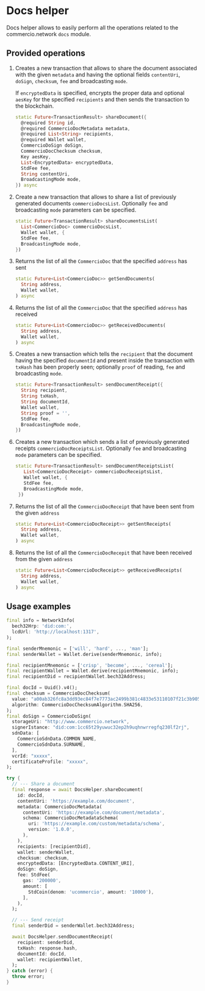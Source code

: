 # Docs helper

Docs helper allows to easily perform all the operations related to the commercio.network `docs` module.

## Provided operations

1. Creates a new transaction that allows to share the document associated with the given `metadata` and having the optional fields `contentUri`, `doSign`, `checksum`, `fee` and broadcasting `mode`.

   If `encryptedData` is specified, encrypts the proper data and optional `aesKey` for the specified `recipients` and then sends the transaction to the blockchain.

    ```dart
    static Future<TransactionResult> shareDocument({
      @required String id,
      @required CommercioDocMetadata metadata,
      @required List<String> recipients,
      @required Wallet wallet,
      CommercioDoSign doSign,
      CommercioDocChecksum checksum,
      Key aesKey,
      List<EncryptedData> encryptedData,
      StdFee fee,
      String contentUri,
      BroadcastingMode mode,
    }) async
    ```

2. Create a new transaction that allows to share a list of previously generated documents `commercioDocsList`. Optionally `fee` and broadcasting `mode` parameters can be specified.

    ```dart
    static Future<TransactionResult> shareDocumentsList(
      List<CommercioDoc> commercioDocsList,
      Wallet wallet, {
      StdFee fee,
      BroadcastingMode mode,
    })
    ```

3. Returns the list of all the `CommercioDoc` that the specified `address` has sent

    ```dart
    static Future<List<CommercioDoc>> getSendDocuments(
      String address,
      Wallet wallet,
    ) async
    ```

4. Returns the list of all the `CommercioDoc` that the specified `address` has received

    ```dart
    static Future<List<CommercioDoc>> getReceivedDocuments(
      String address,
      Wallet wallet,
    ) async
    ```

5. Creates a new transaction which tells the `recipient` that the document having the specified `documentId` and present inside the transaction with `txHash` has been properly seen; optionally `proof` of reading, `fee` and broadcasting `mode`.

    ```dart
    static Future<TransactionResult> sendDocumentReceipt({
      String recipient,
      String txHash,
      String documentId,
      Wallet wallet,
      String proof = '',
      StdFee fee,
      BroadcastingMode mode,
    })
    ```

6. Creates a new transaction which sends a list of previously generated receipts  `commercioDocReceiptsList`. Optionally `fee` and broadcasting `mode` parameters can be specified.

   ```dart
   static Future<TransactionResult> sendDocumentReceiptsList(
      List<CommercioDocReceipt> commercioDocReceiptsList,
      Wallet wallet, {
      StdFee fee,
      BroadcastingMode mode,
    })
   ```

7. Returns the list of all the `CommercioDocReceipt` that have been sent from the given `address`

    ```dart
    static Future<List<CommercioDocReceipt>> getSentReceipts(
      String address,
      Wallet wallet,
    ) async
    ```

8. Returns the list of all the `CommercioDocRecepit` that have been received from the given `address`

    ```dart
    static Future<List<CommercioDocReceipt>> getReceivedReceipts(
      String address,
      Wallet wallet,
    ) async
    ```

## Usage examples

```dart
final info = NetworkInfo(
  bech32Hrp: 'did:com:',
  lcdUrl: 'http://localhost:1317',
);

final senderMnemonic = ['will', 'hard', ..., 'man'];
final senderWallet = Wallet.derive(senderMnemonic, info);

final recipientMnemonic = ['crisp', 'become', ..., 'cereal'];
final recipientWallet = Wallet.derive(recipientMnemonic, info);
final recipientDid = recipientWallet.bech32Address;

final docId = Uuid().v4();
final checksum = CommercioDocChecksum(
  value: "a00ab326fc8a3dd93ec84f7e7773ac2499b381c4833e53110107f21c3b90509c",
  algorithm: CommercioDocChecksumAlgorithm.SHA256,
);
final doSign = CommercioDoSign(
  storageUri: "http://www.commercio.network",
  signerIstance: "did:com:1cc65t29yuwuc32ep2h9uqhnwrregfq230lf2rj",
  sdnData: [
    CommercioSdnData.COMMON_NAME,
    CommercioSdnData.SURNAME,
  ],
  vcrId: "xxxxx",
  certificateProfile: "xxxxx",
);

try {
  // --- Share a document
  final response = await DocsHelper.shareDocument(
    id: docId,
    contentUri: 'https://example.com/document',
    metadata: CommercioDocMetadata(
      contentUri: 'https://example.com/document/metadata',
      schema: CommercioDocMetadataSchema(
        uri: 'https://example.com/custom/metadata/schema',
        version: '1.0.0',
      ),
    ),
    recipients: [recipientDid],
    wallet: senderWallet,
    checksum: checksum,
    encryptedData: [EncryptedData.CONTENT_URI],
    doSign: doSign,
    fee: StdFee(
      gas: '200000',
      amount: [
        StdCoin(denom: 'ucommercio', amount: '10000'),
      ],
    ),
  );

  // --- Send receipt
  final senderDid = senderWallet.bech32Address;

  await DocsHelper.sendDocumentReceipt(
    recipient: senderDid,
    txHash: response.hash,
    documentId: docId,
    wallet: recipientWallet,
  );
} catch (error) {
  throw error;
}
```
